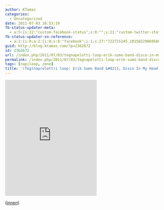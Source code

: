 ```yaml
---
author: KTamas
categories:
  - Uncategorized
date: 2011-07-03 16:53:19
fb-status-updater-meta:
  - a:5:{s:22:"custom-facebook-status";s:0:"";s:21:"custom-twitter-status";s:0:"";s:7:"fb-push";s:1:"1";s:7:"tw-push";s:1:"1";s:4:"push";s:1:"1";}
fb-status-updater-sn-reference:
  - a:2:{i:0;a:2:{i:0;s:8:"facebook";i:1;s:27:"722715145_10150229069580146";}i:1;a:2:{i:0;s:7:"twitter";i:1;s:17:"87534406717292544";}}
guid: http://blog.ktamas.com/?p=2362672
id: 2362672
url: /index.php/2011/07/03/tegnapelotti-loop-erik-sumo-band-disco-in-my-head/
permalink: /index.php/2011/07/03/tegnapelotti-loop-erik-sumo-band-disco-in-my-head/
tags: [napiloop, zene]
title: '(Teg)nap(elott)i loop: Erik Sumo Band &#8211; Disco In My Head'
---
```


<iframe src="https://open.spotify.com/embed/track/4i9VEv5Kcy2E0JAQWFxm2R" width="300" height="380" frameborder="0" allowtransparency="true" allow="encrypted-media"></iframe>

([innen](https://twitter.com/#!/TallinnGirl/status/86711484159246336))
